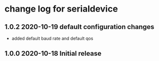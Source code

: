 # change log for serialdevice

## 1.0.2 2020-10-19 default configuration changes

- added default baud rate and default qos

## 1.0.0 2020-10-18 Initial release
